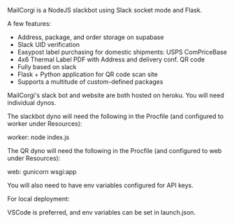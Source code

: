 MailCorgi is a NodeJS slackbot using Slack socket mode and Flask. 

A few features:

- Address, package, and order storage on supabase
- Slack UID verification
- Easypost label purchasing for domestic shipments: USPS ComPriceBase
- 4x6 Thermal Label PDF with Address and delivery conf. QR code
- Fully based on slack
- Flask + Python application for QR code scan site
- Supports a multitude of custom-defined packages

MailCorgi's slack bot and website are both hosted on heroku. You will need individual dynos.

The slackbot dyno will need the following in the Procfile (and configured to worker under Resources):

worker: node index.js

The QR dyno will need the following in the Procfile (and configured to web under Resources):

web: gunicorn wsgi:app

You will also need to have env variables configured for API keys. 

For local deployment: 

VSCode is preferred, and env variables can be set in launch.json.
